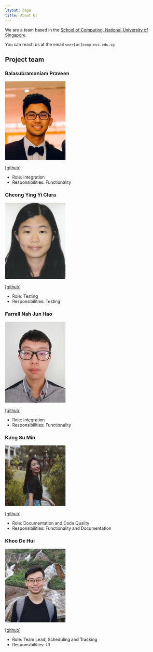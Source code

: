 ```yaml
---
layout: page
title: About Us
---
```


We are a team based in the [School of Computing, National University of Singapore](http://www.comp.nus.edu.sg).

You can reach us at the email `seer[at]comp.nus.edu.sg`

## Project team

### Balasubramaniam Praveen

<img src="images/pr4aveen.png" width="200px">

[[github](https://github.com/pr4aveen)]

* Role: Integration
* Responsibilities: Functionality

### Cheong Ying Yi Clara

<img src="images/claracheong4.png" width="200px">

[[github](https://github.com/claracheong4)]

* Role: Testing
* Responsibilities: Testing

### Farrell Nah Jun Hao

<img src="images/boundtotheearth.png" width="200px">

[[github](https://github.com/boundtotheearth)]

* Role: Integration
* Responsibilities: Functionality

### Kang Su Min

<img src="images/kkangs0226.png" width="200px">

[[github](https://github.com/kkangs0226)]

* Role: Documentation and Code Quality
* Responsibilities: Functionality and Documentation

### Khoo De Hui

<img src="images/khoodehui.png" width="200px">

[[github](http://github.com/khoodehui)]

* Role: Team Lead, Scheduling and Tracking
* Responsibilities: UI
